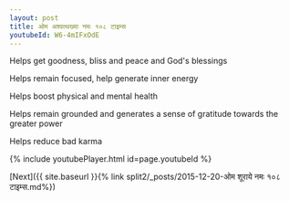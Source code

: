 ```yaml
---
layout: post
title: ओम अश्वत्थख्या नमः १०८ टाइम्स
youtubeId: W6-4mIFxOdE
---
```

 
 
Helps get goodness, bliss and peace and God's blessings
 
Helps remain focused, help generate inner energy 
 
Helps boost physical and mental health 
 
Helps remain grounded and generates a sense of gratitude towards the greater power 
 
Helps reduce bad karma
 
 
 
 


{% include youtubePlayer.html id=page.youtubeId %}
 
[Next]({{ site.baseurl }}{% link  split2/_posts/2015-12-20-ओम शूराये नमः १०८ टाइम्स.md%})
 
